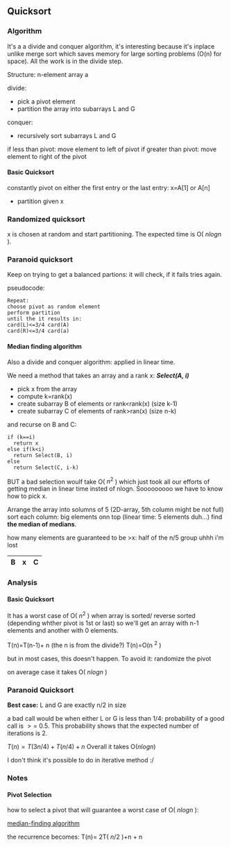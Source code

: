 ## Quicksort

### Algorithm

It's a a divide and conquer algorithm, it's interesting because it's inplace unlike merge sort which saves memory for large sorting problems (O(n) for space). All the work is in the divide step. 

Structure:
n-element array a

divide: 
* pick a pivot element
* partition the array into subarrays L and G

conquer:
* recursively sort subarrays L and G

if less than pivot: move element to left of pivot
if greater than pivot: move element to right of the pivot

#### Basic Quicksort

constantly pivot on either the first entry or the last entry: x=A[1] or A[n]

* partition given x

### Randomized quicksort

x is chosen at random and start partitioning. The expected time is O( $nlogn$ ).

### Paranoid quicksort

Keep on trying to get a balanced partions:
it will check, if it fails tries again.

pseudocode:
```
Repeat:
choose pivot as random element
perform partition
until the it results in: 
card(L)<=3/4 card(A)
card(R)<=3/4 card(a)
```

#### Median finding algorithm

Also a divide and conquer algorithm: applied in linear time.

We need a method that takes an array and a rank x: ***Select(A, i)***
* pick x from the array
* compute k=rank(x)
 * create subarray B of elements or rank<rank(x) (size k-1)
 * create subarray C of elements of rank>ran(x) (size n-k)

and recurse on B and C:
```
if (k==i)
  return x
else if(k<i)
  return Select(B, i)
else
  return Select(C, i-k) 
```

BUT a bad selection woulf take O( $n^2$ ) which just took all our efforts of getting median in linear time insted of nlogn. Sooooooooo we have to know how to pick x.

Arrange the array into solumns of 5 (2D-array, 5th column might be not full)
sort each column: big elements onn top (linear time: 5 elements duh...)
find **the median of medians**.

how many elements are guaranteed to be >x: half of the n/5 group 
uhhh i'm lost

|   B   | x |   C   |
|-------|---|-------|


### Analysis

#### Basic Quicksort

It has a worst case of O( $n^2$ ) when array is sorted/ reverse sorted (depending whther pivot is 1st or last)
so we'll get an array with n-1 elements and another with 0 elements.

T(n)=T(n-1)+ n (the n is from the divide?)
T(n)=O(n $^2$ )

but in most cases, this doesn't happen. To avoid it:
randomize the pivot 

on average case it takes O( $nlogn$ )

### Paranoid Quicksort

**Best case:** L and G are exactly n/2 in size

a bad call would be when either L or G is less than 1/4: probability of a good call is $>=$ 0.5. This probability shows that the expected number of iterations is 2.

$T(n)=T(3n/4)+T(n/4)+n$
Overall it takes O($nlogn$)

I don't think it's possible to do in iterative method :/

### Notes

#### Pivot Selection

how to select a pivot that will guarantee a worst case of O( $nlogn$ ):

[median-finding algorithm](#median-finding-algorithm)

the recurrence becomes: T(n)= 2T( $n/2$ )+n  + n
